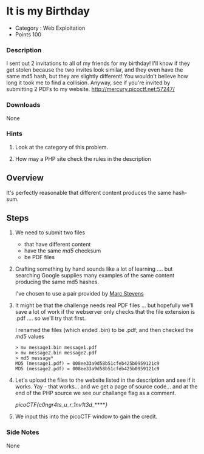 # It is my Birthday
- Category : Web Exploitation
- Points 100

### Description

I sent out 2 invitations to all of my friends for my birthday! I'll know if they get stolen because the two invites look similar, and they even have the same md5 hash, but they are slightly different! You wouldn't believe how long it took me to find a collision. Anyway, see if you're invited by submitting 2 PDFs to my website. http://mercury.picoctf.net:57247/


### Downloads
None

### Hints

1. Look at the category of this problem.

2. How may a PHP site check the rules in the description


## Overview

It's perfectly reasonable that different content produces the same hash-sum. 


## Steps

1. We need to submit two files

   - that have different content
   - have the same *md5* checksum
   - be PDF files


2. Crafting something by hand sounds like a lot of learning .... but searching Google supplies many examples of the same content producing the same md5 hashes.

   I've chosen to use a pair provided by [Marc Stevens](https://marc-stevens.nl/research/md5-1block-collision/)


3. It might be that the challenge needs real PDF files ... but hopefully we'll save a lot of work if the webserver only checks that the file extension is .pdf .... so we'll try that first.

   I renamed the files (which ended .bin) to be .pdf; and then checked the *md5* values

   ```
   > mv message1.bin message1.pdf
   > mv message2.bin message2.pdf
   > md5 message*
   MD5 (message1.pdf) = 008ee33a9d58b51cfeb425b0959121c9
   MD5 (message2.pdf) = 008ee33a9d58b51cfeb425b0959121c9
   ```

3. Let's upload the files to the website listed in the description and see if it works.
   Yay - that works... and we get a page of source code... and at the end of the PHP source we see our challange flag as a comment.

   *picoCTF{c0ngr4ts_u_r_1nv1t3d_******}*

6. We input this into the picoCTF window to gain the credit.




### Side Notes

None
